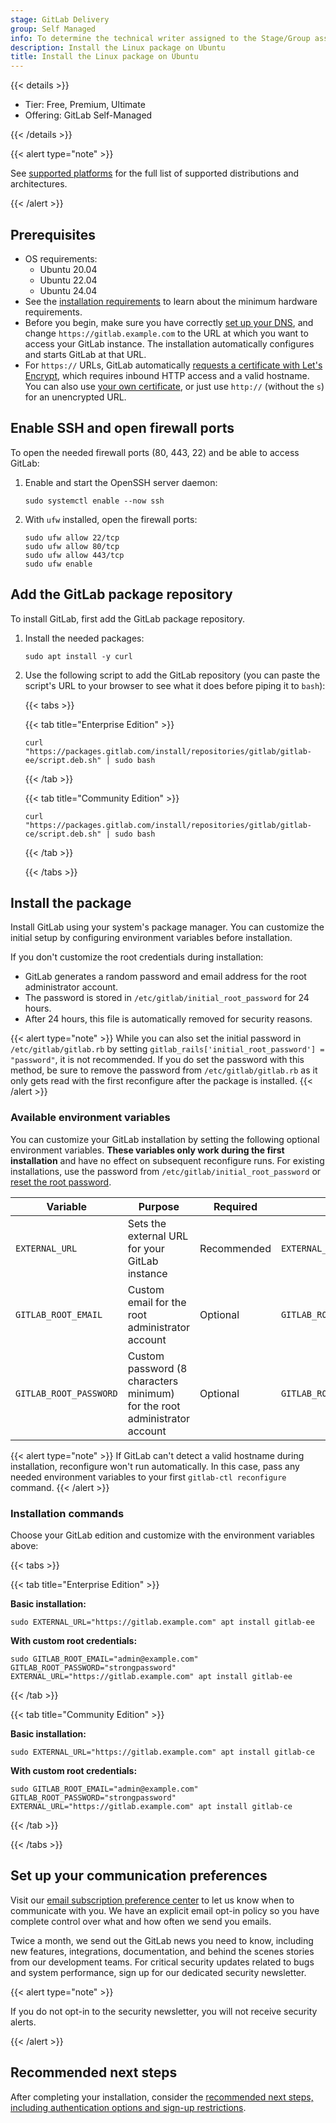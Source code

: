 ```yaml
---
stage: GitLab Delivery
group: Self Managed
info: To determine the technical writer assigned to the Stage/Group associated with this page, see https://handbook.gitlab.com/handbook/product/ux/technical-writing/#assignments
description: Install the Linux package on Ubuntu
title: Install the Linux package on Ubuntu
---
```


{{< details >}}

- Tier: Free, Premium, Ultimate
- Offering: GitLab Self-Managed

{{< /details >}}

{{< alert type="note" >}}

See [supported platforms](_index.md#supported-platforms) for the full list of
supported distributions and architectures.

{{< /alert >}}

## Prerequisites

- OS requirements:
  - Ubuntu 20.04
  - Ubuntu 22.04
  - Ubuntu 24.04
- See the [installation requirements](../requirements.md) to learn about the
  minimum hardware requirements.
- Before you begin, make sure you have correctly
  [set up your DNS](https://docs.gitlab.com/omnibus/settings/dns),
  and change `https://gitlab.example.com` to the URL at which you want to access
  your GitLab instance. The installation automatically configures and starts
  GitLab at that URL.
- For `https://` URLs, GitLab automatically
  [requests a certificate with Let's Encrypt](https://docs.gitlab.com/omnibus/settings/ssl/#enable-the-lets-encrypt-integration),
  which requires inbound HTTP access and a valid hostname. You can also use
  [your own certificate](https://docs.gitlab.com/omnibus/settings/ssl/#configure-https-manually),
  or just use `http://` (without the `s`) for an unencrypted URL.

## Enable SSH and open firewall ports

To open the needed firewall ports (80, 443, 22) and be able to access GitLab:

1. Enable and start the OpenSSH server daemon:

   ```shell
   sudo systemctl enable --now ssh
   ```

1. With `ufw` installed, open the firewall ports:

   ```shell
   sudo ufw allow 22/tcp
   sudo ufw allow 80/tcp
   sudo ufw allow 443/tcp
   sudo ufw enable
   ```

## Add the GitLab package repository

To install GitLab, first add the GitLab package repository.

1. Install the needed packages:

   ```shell
   sudo apt install -y curl
   ```

1. Use the following script to add the GitLab repository (you can paste the
   script's URL to your browser to see what it does before piping it to
   `bash`):

   {{< tabs >}}

   {{< tab title="Enterprise Edition" >}}

   ```shell
   curl "https://packages.gitlab.com/install/repositories/gitlab/gitlab-ee/script.deb.sh" | sudo bash
   ```

   {{< /tab >}}

   {{< tab title="Community Edition" >}}

   ```shell
   curl "https://packages.gitlab.com/install/repositories/gitlab/gitlab-ce/script.deb.sh" | sudo bash
   ```

   {{< /tab >}}

   {{< /tabs >}}

## Install the package

Install GitLab using your system's package manager. You can customize the
initial setup by configuring environment variables before installation.

If you don't customize the root credentials during installation:

- GitLab generates a random password and email address for the root
  administrator account.
- The password is stored in `/etc/gitlab/initial_root_password` for 24 hours.
- After 24 hours, this file is automatically removed for security reasons.

{{< alert type="note" >}}
While you can also set the initial password in `/etc/gitlab/gitlab.rb` by setting
`gitlab_rails['initial_root_password'] = "password"`, it is not recommended. If
you do set the password with this method, be sure to remove the password from
`/etc/gitlab/gitlab.rb` as it only gets read with the first reconfigure after
the package is installed.
{{< /alert >}}

### Available environment variables

You can customize your GitLab installation by setting the following optional
environment variables. **These variables only work during the first
installation** and have no effect on subsequent reconfigure runs. For existing
installations, use the password from `/etc/gitlab/initial_root_password` or
[reset the root password](../../security/reset_user_password.md).

| Variable | Purpose | Required | Example |
|----------|---------|----------|---------|
| `EXTERNAL_URL` | Sets the external URL for your GitLab instance | Recommended | `EXTERNAL_URL="https://gitlab.example.com"` |
| `GITLAB_ROOT_EMAIL` | Custom email for the root administrator account | Optional | `GITLAB_ROOT_EMAIL="admin@example.com"` |
| `GITLAB_ROOT_PASSWORD` | Custom password (8 characters minimum) for the root administrator account | Optional | `GITLAB_ROOT_PASSWORD="strongpassword"` |

{{< alert type="note" >}}
If GitLab can't detect a valid hostname during installation, reconfigure won't run automatically. In this case, pass any needed environment variables to your first `gitlab-ctl reconfigure` command.
{{< /alert >}}

### Installation commands

Choose your GitLab edition and customize with the environment variables above:

{{< tabs >}}

{{< tab title="Enterprise Edition" >}}

**Basic installation:**

```shell
sudo EXTERNAL_URL="https://gitlab.example.com" apt install gitlab-ee
```

**With custom root credentials:**

```shell
sudo GITLAB_ROOT_EMAIL="admin@example.com" GITLAB_ROOT_PASSWORD="strongpassword" EXTERNAL_URL="https://gitlab.example.com" apt install gitlab-ee
```

{{< /tab >}}

{{< tab title="Community Edition" >}}

**Basic installation:**

```shell
sudo EXTERNAL_URL="https://gitlab.example.com" apt install gitlab-ce
```

**With custom root credentials:**

```shell
sudo GITLAB_ROOT_EMAIL="admin@example.com" GITLAB_ROOT_PASSWORD="strongpassword" EXTERNAL_URL="https://gitlab.example.com" apt install gitlab-ce
```

{{< /tab >}}

{{< /tabs >}}

## Set up your communication preferences

Visit our [email subscription preference center](https://about.gitlab.com/company/preference-center/)
to let us know when to communicate with you. We have an explicit email opt-in
policy so you have complete control over what and how often we send you emails.

Twice a month, we send out the GitLab news you need to know, including new
features, integrations, documentation, and behind the scenes stories from our development teams.
For critical security updates related to bugs and system performance, sign up
for our dedicated security newsletter.

{{< alert type="note" >}}

If you do not opt-in to the security newsletter, you will not receive security alerts.

{{< /alert >}}

## Recommended next steps

After completing your installation, consider the
[recommended next steps, including authentication options and sign-up restrictions](../next_steps.md).
